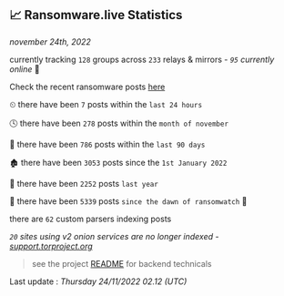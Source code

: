 
## 📈 Ransomware.live Statistics
_november 24th, 2022_

currently tracking `128` groups across `233` relays & mirrors - _`95` currently online_ 📡

Check the recent ransomware posts [here](https://www.ransomware.live/#/recentposts)


⏲ there have been `7` posts within the `last 24 hours`

🕓 there have been `278` posts within the `month of november`

📅 there have been `786` posts within the `last 90 days`

🏚 there have been `3053` posts since the `1st January 2022`

🚀 there have been `2252` posts `last year`

🦕 there have been `5339` posts `since the dawn of ransomwatch` 🐣

there are `62` custom parsers indexing posts

_`20` sites using v2 onion services are no longer indexed - [support.torproject.org](https://support.torproject.org/onionservices/v2-deprecation/)_

> see the project [README](https://github.com/jmousqueton/ransomwatch#readme) for backend technicals



Last update : _Thursday 24/11/2022 02.12 (UTC)_

